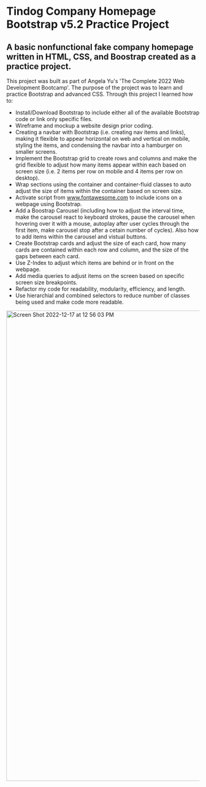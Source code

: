 # Tindog Company Homepage Bootstrap v5.2 Practice Project

## A basic nonfunctional fake company homepage written in HTML, CSS, and Boostrap created as a practice project.

This project was built as part of Angela Yu's 'The Complete 2022 Web Development Bootcamp'. The purpose of the project was to learn and practice Bootstrap and advanced CSS. Through this project I learned how to:

* Install/Download Bootstrap to include either all of the available Bootstrap code or link only specific files.
* Wireframe and mockup a website design prior coding.
* Creating a navbar with Bootstrap (i.e. creating nav items and links), making it flexible to appear horizontal on web and vertical on mobile, styling the items, and condensing the navbar into a hamburger on smaller screens. 
* Implement the Bootstrap grid to create rows and columns and make the grid flexible to adjust how many items appear within each based on screen size (i.e. 2 items per row on mobile and 4 items per row on desktop).
* Wrap sections using the container and container-fluid classes to auto adjust the size of items within the container based on screen size.
* Activate script from www.fontawesome.com to include icons on a webpage using Bootstrap.
* Add a Boostrap Carousel (including how to adjust the interval time, make the carousel react to keyboard strokes, pause the carousel when hovering over it with a mouse, autoplay after user cycles through the first item, make carousel stop after a cetain number of cycles). Also how to add items within the carousel and vistual buttons. 
* Create Bootstrap cards and adjust the size of each card, how many cards are contained within each row and column, and the size of the gaps between each card.
* Use Z-Index to adjust which items are behind or in front on the webpage.
* Add media queries to adjust items on the screen based on specific screen size breakpoints.
* Refactor my code for readability, modularity, efficiency, and length.
* Use hierarchial and combined selectors to reduce number of classes being used and make code more readable.


<img width="1224" alt="Screen Shot 2022-12-17 at 12 56 03 PM" src="https://user-images.githubusercontent.com/50509775/208257309-e57666c5-d991-48ff-a973-f736ec525ed1.png">
